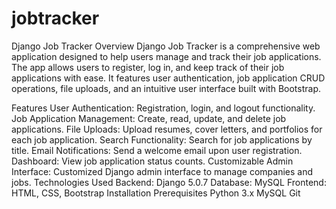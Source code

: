 # jobtracker
Django Job Tracker
Overview
Django Job Tracker is a comprehensive web application designed to help users manage and track their job applications. The app allows users to register, log in, and keep track of their job applications with ease. It features user authentication, job application CRUD operations, file uploads, and an intuitive user interface built with Bootstrap.

Features
User Authentication: Registration, login, and logout functionality.
Job Application Management: Create, read, update, and delete job applications.
File Uploads: Upload resumes, cover letters, and portfolios for each job application.
Search Functionality: Search for job applications by title.
Email Notifications: Send a welcome email upon user registration.
Dashboard: View job application status counts.
Customizable Admin Interface: Customized Django admin interface to manage companies and jobs.
Technologies Used
Backend: Django 5.0.7
Database: MySQL
Frontend: HTML, CSS, Bootstrap
Installation
Prerequisites
Python 3.x
MySQL
Git

